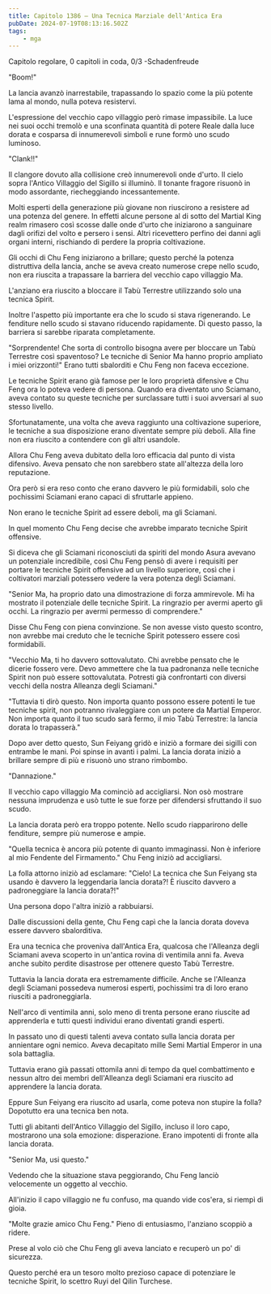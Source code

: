 ```yaml
---
title: Capitolo 1386 – Una Tecnica Marziale dell'Antica Era
pubDate: 2024-07-19T08:13:16.502Z
tags:
    - mga
---
```



Capitolo regolare,
0 capitoli in coda, 0/3
-Schadenfreude


"Boom!"


La lancia avanzò inarrestabile, trapassando lo spazio come la più potente lama al mondo, nulla poteva resistervi.


L'espressione del vecchio capo villaggio però rimase impassibile. La luce nei suoi occhi tremolò e una sconfinata quantità di potere Reale dalla luce dorata e cosparsa di innumerevoli simboli e rune formò uno scudo luminoso.


"Clank!!"


Il clangore dovuto alla collisione creò innumerevoli onde d'urto. Il cielo sopra l'Antico Villaggio del Sigillo si illuminò. Il tonante fragore risuonò in modo assordante, riecheggiando incessantemente.


Molti esperti della generazione più giovane non riuscirono a resistere ad una potenza del genere. In effetti alcune persone al di sotto del Martial King realm rimasero così scosse dalle onde d'urto che iniziarono a sanguinare dagli orifizi del volto e persero i sensi. Altri ricevettero perfino dei danni agli organi interni, rischiando di perdere la propria coltivazione.


Gli occhi di Chu Feng iniziarono a brillare; questo perché la potenza distruttiva della lancia, anche se aveva creato numerose crepe nello scudo, non era riuscita a trapassare la barriera del vecchio capo villaggio Ma.


L'anziano era riuscito a bloccare il Tabù Terrestre utilizzando solo una tecnica Spirit.


Inoltre l'aspetto più importante era che lo scudo si stava rigenerando. Le fenditure nello scudo si stavano riducendo rapidamente. Di questo passo, la barriera si sarebbe riparata completamente.


"Sorprendente! Che sorta di controllo bisogna avere per bloccare un Tabù Terrestre così spaventoso? Le tecniche di Senior Ma hanno proprio ampliato i miei orizzonti!" Erano tutti sbalorditi e Chu Feng non faceva eccezione.


Le tecniche Spirit erano già famose per le loro proprietà difensive e Chu Feng ora lo poteva vedere di persona. Quando era diventato uno Sciamano, aveva contato su queste tecniche per surclassare tutti i suoi avversari al suo stesso livello.


Sfortunatamente, una volta che aveva raggiunto una coltivazione superiore, le tecniche a sua disposizione erano diventate sempre più deboli. Alla fine non era riuscito a contendere con gli altri usandole.


Allora Chu Feng aveva dubitato della loro efficacia dal punto di vista difensivo. Aveva pensato che non sarebbero state all'altezza della loro reputazione.


Ora però si era reso conto che erano davvero le più formidabili, solo che pochissimi Sciamani erano capaci di sfruttarle appieno.


Non erano le tecniche Spirit ad essere deboli, ma gli Sciamani.


In quel momento Chu Feng decise che avrebbe imparato tecniche Spirit offensive.


Si diceva che gli Sciamani riconosciuti da spiriti del mondo Asura avevano un potenziale incredibile, così Chu Feng pensò di avere i requisiti per portare le tecniche Spirit offensive ad un livello superiore, così che i coltivatori marziali potessero vedere la vera potenza degli Sciamani.


"Senior Ma, ha proprio dato una dimostrazione di forza ammirevole. Mi ha mostrato il potenziale delle tecniche Spirit. La ringrazio per avermi aperto gli occhi. La ringrazio per avermi permesso di comprendere."


Disse Chu Feng con piena convinzione. Se non avesse visto questo scontro, non avrebbe mai creduto che le tecniche Spirit potessero essere così formidabili.


"Vecchio Ma, ti ho davvero sottovalutato. Chi avrebbe pensato che le dicerie fossero vere. Devo ammettere che la tua padronanza nelle tecniche Spirit non può essere sottovalutata. Potresti già confrontarti con diversi vecchi della nostra Alleanza degli Sciamani."


"Tuttavia ti dirò questo. Non importa quanto possono essere potenti le tue tecniche spirit, non potranno rivaleggiare con un potere da Martial Emperor. Non importa quanto il tuo scudo sarà fermo, il mio Tabù Terrestre: la lancia dorata lo trapasserà."


Dopo aver detto questo, Sun Feiyang gridò e iniziò a formare dei sigilli con entrambe le mani. Poi spinse in avanti i palmi. La lancia dorata iniziò a brillare sempre di più e risuonò uno strano rimbombo.


"Dannazione."


Il vecchio capo villaggio Ma cominciò ad accigliarsi. Non osò mostrare nessuna imprudenza e usò tutte le sue forze per difendersi sfruttando il suo scudo.


La lancia dorata però era troppo potente. Nello scudo riapparirono delle fenditure, sempre più numerose e ampie.


"Quella tecnica è ancora più potente di quanto immaginassi. Non è inferiore al mio Fendente del Firmamento." Chu Feng iniziò ad accigliarsi.


La folla attorno iniziò ad esclamare: "Cielo! La tecnica che Sun Feiyang sta usando è davvero la leggendaria lancia dorata?! È riuscito davvero a padroneggiare la lancia dorata?!"


Una persona dopo l'altra iniziò a rabbuiarsi.


Dalle discussioni della gente, Chu Feng capì che la lancia dorata doveva essere davvero sbalorditiva.


Era una tecnica che proveniva dall'Antica Era, qualcosa che l'Alleanza degli Sciamani aveva scoperto in un'antica rovina di ventimila anni fa. Aveva anche subìto perdite disastrose per ottenere questo Tabù Terrestre.


Tuttavia la lancia dorata era estremamente difficile. Anche se l'Alleanza degli Sciamani possedeva numerosi esperti, pochissimi tra di loro erano riusciti a padroneggiarla.


Nell'arco di ventimila anni, solo meno di trenta persone erano riuscite ad apprenderla e tutti questi individui erano diventati grandi esperti.


In passato uno di questi talenti aveva contato sulla lancia dorata per annientare ogni nemico. Aveva decapitato mille Semi Martial Emperor in una sola battaglia.


Tuttavia erano già passati ottomila anni di tempo da quel combattimento e nessun altro dei membri dell'Alleanza degli Sciamani era riuscito ad apprendere la lancia dorata.


Eppure Sun Feiyang era riuscito ad usarla, come poteva non stupire la folla? Dopotutto era una tecnica ben nota.


Tutti gli abitanti dell'Antico Villaggio del Sigillo, incluso il loro capo, mostrarono una sola emozione: disperazione. Erano impotenti di fronte alla lancia dorata.


"Senior Ma, usi questo."


Vedendo che la situazione stava peggiorando, Chu Feng lanciò velocemente un oggetto al vecchio.


All'inizio il capo villaggio ne fu confuso, ma quando vide cos'era, si riempì di gioia.


"Molte grazie amico Chu Feng." Pieno di entusiasmo, l'anziano scoppiò a ridere.


Prese al volo ciò che Chu Feng gli aveva lanciato e recuperò un po' di sicurezza.


Questo perché era un tesoro molto prezioso capace di potenziare le tecniche Spirit, lo scettro Ruyi del Qilin Turchese.
                                

